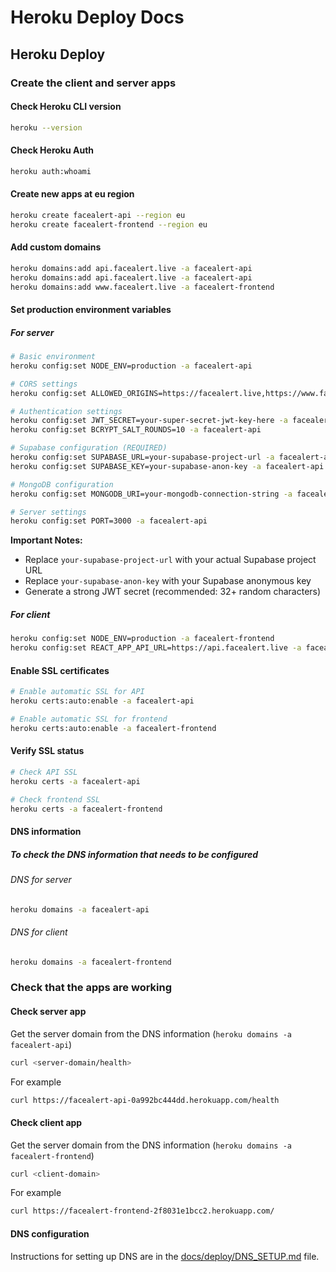 # Heroku Deploy Docs

## Heroku Deploy

### Create the client and server apps

#### Check Heroku CLI version

```bash
heroku --version
```

#### Check Heroku Auth

```bash
heroku auth:whoami
```

#### Create new apps at eu region

```bash
heroku create facealert-api --region eu
heroku create facealert-frontend --region eu
```

#### Add custom domains

```bash
heroku domains:add api.facealert.live -a facealert-api
heroku domains:add api.facealert.live -a facealert-api
heroku domains:add www.facealert.live -a facealert-frontend
```

#### Set production environment variables

##### For server

```bash
# Basic environment
heroku config:set NODE_ENV=production -a facealert-api

# CORS settings
heroku config:set ALLOWED_ORIGINS=https://facealert.live,https://www.facealert.live -a facealert-api

# Authentication settings
heroku config:set JWT_SECRET=your-super-secret-jwt-key-here -a facealert-api
heroku config:set BCRYPT_SALT_ROUNDS=10 -a facealert-api

# Supabase configuration (REQUIRED)
heroku config:set SUPABASE_URL=your-supabase-project-url -a facealert-api
heroku config:set SUPABASE_KEY=your-supabase-anon-key -a facealert-api

# MongoDB configuration
heroku config:set MONGODB_URI=your-mongodb-connection-string -a facealert-api

# Server settings
heroku config:set PORT=3000 -a facealert-api
```

**Important Notes:**

- Replace `your-supabase-project-url` with your actual Supabase project URL
- Replace `your-supabase-anon-key` with your Supabase anonymous key
- Generate a strong JWT secret (recommended: 32+ random characters)

##### For client

```bash
heroku config:set NODE_ENV=production -a facealert-frontend
heroku config:set REACT_APP_API_URL=https://api.facealert.live -a facealert-frontend
```

#### Enable SSL certificates

```bash
# Enable automatic SSL for API
heroku certs:auto:enable -a facealert-api

# Enable automatic SSL for frontend  
heroku certs:auto:enable -a facealert-frontend
```

#### Verify SSL status

```bash
# Check API SSL
heroku certs -a facealert-api

# Check frontend SSL
heroku certs -a facealert-frontend
```

#### DNS information

##### To check the DNS information that needs to be configured

###### DNS for server

```bash
heroku domains -a facealert-api
```

###### DNS for client

```bash
heroku domains -a facealert-frontend
```

### Check that the apps are working

#### Check server app

Get the server domain from the DNS information (`heroku domains -a facealert-api`)

```bash
curl <server-domain/health>
```

For example

```bash
curl https://facealert-api-0a992bc444dd.herokuapp.com/health
```

#### Check client app

Get the server domain from the DNS information (`heroku domains -a facealert-frontend`)

```bash
curl <client-domain>
```

For example

```bash
curl https://facealert-frontend-2f8031e1bcc2.herokuapp.com/
```

#### DNS configuration

Instructions for setting up DNS are in the [docs/deploy/DNS_SETUP.md](DNS_SETUP.md) file.
